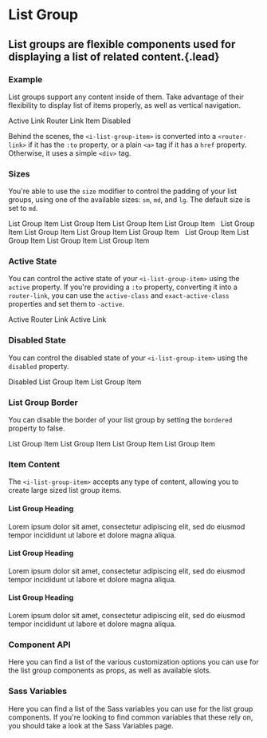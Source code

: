 # List Group
## List groups are flexible components used for displaying a list of related content.{.lead}

### Example
List groups support any content inside of them. Take advantage of their flexibility to display list of items properly, as well as vertical navigation.

<i-code-preview title="List Group Example">

<i-list-group>
    <i-list-group-item active>Active</i-list-group-item>
    <i-list-group-item href="https://inkline.io" onclick="return false;">Link</i-list-group-item>
    <i-list-group-item href="https://inkline.io" onclick="return false;">Router Link</i-list-group-item>
    <i-list-group-item>Item</i-list-group-item>
    <i-list-group-item disabled>Disabled</i-list-group-item>
</i-list-group>

<template slot="html">

~~~html
<i-list-group>
    <i-list-group-item active>Active</i-list-group-item>
    <i-list-group-item href="https://inkline.io">Link</i-list-group-item>
    <i-list-group-item :to="{ name: 'index' }">Router Link</i-list-group-item>
    <i-list-group-item>Item</i-list-group-item>
    <i-list-group-item disabled>Disabled</i-list-group-item>
</i-list-group>
~~~

</template>
</i-code-preview>

Behind the scenes, the `<i-list-group-item>` is converted into a `<router-link>` if it has the `:to` property, or a plain `<a>` tag if it has a `href` property. Otherwise, it uses a simple `<div>` tag.

### Sizes
You're able to use the `size` modifier to control the padding of your list groups, using one of the available sizes: `sm`, `md`, and `lg`. The default size is set to `md`.

<i-code-preview title="List Group Sizes">

<div>
<i-list-group size="sm">
    <i-list-group-item>List Group Item</i-list-group-item>
    <i-list-group-item>List Group Item</i-list-group-item>
    <i-list-group-item>List Group Item</i-list-group-item>
    <i-list-group-item>List Group Item</i-list-group-item>
</i-list-group>&nbsp;

<i-list-group size="md">
    <i-list-group-item>List Group Item</i-list-group-item>
    <i-list-group-item>List Group Item</i-list-group-item>
    <i-list-group-item>List Group Item</i-list-group-item>
    <i-list-group-item>List Group Item</i-list-group-item>
</i-list-group>&nbsp;

<i-list-group size="lg">
    <i-list-group-item>List Group Item</i-list-group-item>
    <i-list-group-item>List Group Item</i-list-group-item>
    <i-list-group-item>List Group Item</i-list-group-item>
    <i-list-group-item>List Group Item</i-list-group-item>
</i-list-group>
</div>

<template slot="html">

~~~html
<i-list-group size="sm">
    <i-list-group-item>List Group Item</i-list-group-item>
    <i-list-group-item>List Group Item</i-list-group-item>
    <i-list-group-item>List Group Item</i-list-group-item>
    <i-list-group-item>List Group Item</i-list-group-item>
</i-list-group>
~~~
~~~html
<i-list-group size="md">
    <i-list-group-item>List Group Item</i-list-group-item>
    <i-list-group-item>List Group Item</i-list-group-item>
    <i-list-group-item>List Group Item</i-list-group-item>
    <i-list-group-item>List Group Item</i-list-group-item>
</i-list-group>
~~~
~~~html
<i-list-group size="lg">
    <i-list-group-item>List Group Item</i-list-group-item>
    <i-list-group-item>List Group Item</i-list-group-item>
    <i-list-group-item>List Group Item</i-list-group-item>
    <i-list-group-item>List Group Item</i-list-group-item>
</i-list-group>
~~~

</template>
</i-code-preview>

### Active State
You can control the active state of your `<i-list-group-item>` using the `active` property. If you're providing a `:to` property, converting it into a `router-link`, you can use the `active-class` and `exact-active-class` properties and set them to `-active`.

<i-code-preview title="List Group Active State">

<div>
<i-list-group>
    <i-list-group-item :to="{ name: 'docs-components-list-group' }" exact-active-class="-active">Active Router Link</i-list-group-item>
    <i-list-group-item :to="{ name: 'index' }" active>Active Link</i-list-group-item>
</i-list-group>
</div>

<template slot="html">

~~~html
<i-list-group>
    <i-list-group-item :to="{ name: 'docs-components-list-group' }" exact-active-class="-active">Active Router Link</i-list-group-item>
    <i-list-group-item :to="{ name: 'index' }" active>Active Link</i-list-group-item>
</i-list-group>
~~~

</template>
</i-code-preview>


### Disabled State
You can control the disabled state of your `<i-list-group-item>` using the `disabled` property. 

<i-code-preview title="List Group Disabled State">

<div>
<i-list-group>
    <i-list-group-item disabled>Disabled List Group Item</i-list-group-item>
    <i-list-group-item>List Group Item</i-list-group-item>
</i-list-group>
</div>

<template slot="html">

~~~html
<i-list-group>
    <i-list-group-item disabled>Disabled List Group Item</i-list-group-item>
    <i-list-group-item>List Group Item</i-list-group-item>
</i-list-group>
~~~

</template>
</i-code-preview>

### List Group Border
You can disable the border of your list group by setting the `bordered` property to false. 

<i-code-preview title="List Group Border">

<div>
<i-list-group :bordered="false">
    <i-list-group-item>List Group Item</i-list-group-item>
    <i-list-group-item>List Group Item</i-list-group-item>
    <i-list-group-item>List Group Item</i-list-group-item>
    <i-list-group-item>List Group Item</i-list-group-item>
</i-list-group>
</div>

<template slot="html">

~~~html
<i-list-group :bordered="false">
    <i-list-group-item>List Group Item</i-list-group-item>
    <i-list-group-item>List Group Item</i-list-group-item>
    <i-list-group-item>List Group Item</i-list-group-item>
    <i-list-group-item>List Group Item</i-list-group-item>
</i-list-group>
~~~

</template>
</i-code-preview>

### Item Content
The `<i-list-group-item>` accepts any type of content, allowing you to create large sized list group items.

<i-code-preview title="List Group Item Content">

<div>
<i-list-group>
    <i-list-group-item>
        <h4>List Group Heading</h4>
        <p>Lorem ipsum dolor sit amet, consectetur adipiscing elit, sed do eiusmod tempor incididunt ut labore et dolore magna aliqua.</p>
    </i-list-group-item>
    <i-list-group-item>
        <h4>List Group Heading</h4>
        <p>Lorem ipsum dolor sit amet, consectetur adipiscing elit, sed do eiusmod tempor incididunt ut labore et dolore magna aliqua.</p>
    </i-list-group-item>
    <i-list-group-item>
        <h4>List Group Heading</h4>
        <p>Lorem ipsum dolor sit amet, consectetur adipiscing elit, sed do eiusmod tempor incididunt ut labore et dolore magna aliqua.</p>
    </i-list-group-item>
</i-list-group>
</div>

<template slot="html">

~~~html
<i-list-group>
    <i-list-group-item>
        <h4>List Group Heading</h4>
        <p>Lorem ipsum dolor sit amet, consectetur adipiscing elit, sed do eiusmod tempor incididunt ut labore et dolore magna aliqua.</p>
    </i-list-group-item>
    <i-list-group-item>
        <h4>List Group Heading</h4>
        <p>Lorem ipsum dolor sit amet, consectetur adipiscing elit, sed do eiusmod tempor incididunt ut labore et dolore magna aliqua.</p>
    </i-list-group-item>
    <i-list-group-item>
        <h4>List Group Heading</h4>
        <p>Lorem ipsum dolor sit amet, consectetur adipiscing elit, sed do eiusmod tempor incididunt ut labore et dolore magna aliqua.</p>
    </i-list-group-item>
</i-list-group>
~~~

</template>
</i-code-preview>


### Component API
Here you can find a list of the various customization options you can use for the list group components as props, as well as available slots.

<i-api-preview title="List Group API" expanded markup="i-list-group" link="https://github.com/inkline/inkline/tree/master/packages/inkline/src/components/ListGroup">
    <template slot="props">
        <api-table>
            <api-table-row>
                <template slot="property">bordered</template>
                <template slot="description">Sets the list group component style to be bordered.</template>
                <template slot="type"><code>Boolean</code></template>
                <template slot="values"><code>true</code>, <code>false</code></template>
                <template slot="default"><code>true</code></template>
            </api-table-row>
            <api-table-row>
                <template slot="property">size</template>
                <template slot="description">Sets the size of the list group component.</template>
                <template slot="type"><code>String</code></template>
                <template slot="values"><code>sm</code>, <code>md</code>, <code>lg</code></template>
                <template slot="default"><code>md</code></template>
            </api-table-row>
        </api-table>
    </template>
    <template slot="slots">
        <api-table>
            <api-table-row>
                <template slot="slot">default</template>
                <template slot="description">Slot for list group default content.</template>
            </api-table-row>
        </api-table>
    </template>
</i-api-preview>

<i-api-preview title="List Group Item API" markup="i-list-group-item" expanded link="https://github.com/inkline/inkline/tree/master/packages/inkline/src/components/ListGroupItem">
    <template slot="props">
        <api-table>
            <api-table-row>
                <template slot="property">active</template>
                <template slot="description">Sets the list group item state as active.</template>
                <template slot="type"><code>Boolean</code></template>
                <template slot="values"><code>true</code>, <code>false</code></template>
                <template slot="default"><code>false</code></template>
            </api-table-row>
            <api-table-row>
                <template slot="property">disabled</template>
                <template slot="description">Sets the list group item state as disabled.</template>
                <template slot="type"><code>Boolean</code></template>
                <template slot="values"><code>true</code>, <code>false</code></template>
                <template slot="default"><code>false</code></template>
            </api-table-row>
            <api-table-row>
                <template slot="property">tag</template>
                <template slot="description">Sets the tag to be used for the component. If <code>to</code> or <code>href</code> attribute is provided, an <code>a</code> tag will be used.</template>
                <template slot="type"><code>String</code></template>
                <template slot="values"></template>
                <template slot="default"><code>div</code></template>
            </api-table-row>
        </api-table>
    </template>
    <template slot="slots">
        <api-table>
            <api-table-row>
                <template slot="slot">default</template>
                <template slot="description">Slot for list group item default content.</template>
            </api-table-row>
        </api-table>
    </template>
</i-api-preview>

### Sass Variables
Here you can find a list of the Sass variables you can use for the list group components. If you're looking to find common variables that these rely on, you should take a look at the <nuxt-link :to="{ name: 'docs-introduction-sass-variables' }">Sass Variables</nuxt-link> page.

<i-scss-preview title="List Group" expanded>
    <template slot="scss">
        <api-table>
            <api-table-row>
                <template slot="property">$list-group-font-size</template>
                <template slot="default"><code>$font-size</code></template>
            </api-table-row>
            <api-table-row>
                <template slot="property">$list-group-item-disabled-color</template>
                <template slot="default"><code>$text-muted</code></template>
            </api-table-row>
            <api-table-row>
                <template slot="property">$list-group-item-padding-base</template>
                <template slot="default"><code>$spacer</code></template>
            </api-table-row>
            <api-table-row>
                <template slot="property">$list-group-item-padding</template>
                <template slot="default"><code>size-map($list-group-item-padding-base, $sizes, $size-multipliers)</code></template>
            </api-table-row>
            <api-table-row>
                <template slot="property">$list-group-border-width</template>
                <template slot="default"><code>$border-width</code></template>
            </api-table-row>
            <api-table-row>
                <template slot="property">$list-group-border-style</template>
                <template slot="default"><code>solid</code></template>
            </api-table-row>
            <api-table-row>
                <template slot="property">$list-group-background-color-light</template>
                <template slot="default"><code>$body-background-light</code></template>
            </api-table-row>
            <api-table-row>
                <template slot="property">$list-group-border-color-light</template>
                <template slot="default"><code>$border-color-light</code></template>
            </api-table-row>
            <api-table-row>
                <template slot="property">$list-group-background-color-dark</template>
                <template slot="default"><code>$body-background-dark</code></template>
            </api-table-row>
            <api-table-row>
                <template slot="property">$list-group-border-color-dark</template>
                <template slot="default"><code>$border-color-dark</code></template>
            </api-table-row>
            <api-table-row>
                <template slot="property">$list-group-border-radius</template>
                <template slot="default"><code>$border-radius</code></template>
            </api-table-row>
            <api-table-row>
                <template slot="property">$list-group-item-active-background</template>
                <template slot="default"><code>$color-primary</code></template>
            </api-table-row>
            <api-table-row>
                <template slot="property">$list-group-item-active-color</template>
                <template slot="default"><code>$color-white</code></template>
            </api-table-row>
            <api-table-row>
                <template slot="property">$list-group-item-active-border-color</template>
                <template slot="default"><code>darken-lightness($color-primary, 6%)</code></template>
            </api-table-row>
            <api-table-row>
                <template slot="property">$list-group-variants</template>
                <template slot="default"><code>(...)</code></template>
            </api-table-row>
        </api-table>
    </template>
</i-scss-preview> 
